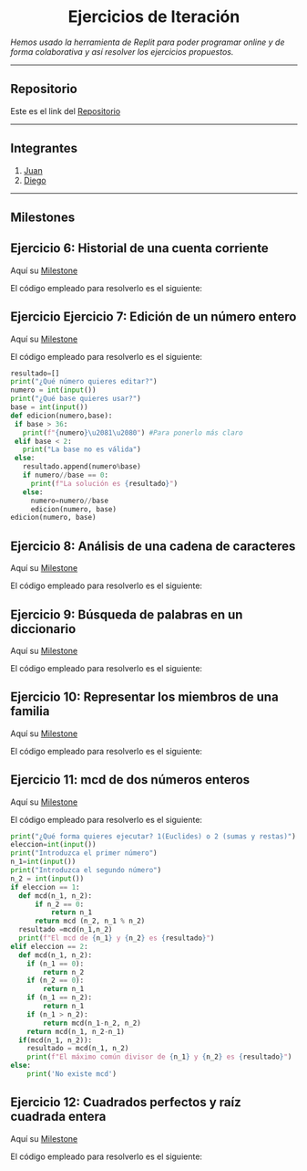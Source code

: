 <h1 align="center">Ejercicios de Iteración</h1>

*Hemos usado la herramienta de Replit para poder programar online y de forma colaborativa y así resolver los ejercicios propuestos.*

***

<h2>Repositorio</h2>

Este es el link del [Repositorio](https://github.com/Diegodesantos1/EjerciciosIteracion)

***

<h2>Integrantes</h2>

1. [Juan](https://github.com/jmedina28)
2. [Diego](https://github.com/Diegodesantos1)

***

<h2>Milestones</h2>

## Ejercicio 6: Historial de una cuenta corriente

Aquí su [Milestone](https://github.com/Diegodesantos1/EjerciciosIteracion/milestone/1?closed=1)

El código empleado para resolverlo es el siguiente:

## Ejercicio Ejercicio 7: Edición de un número entero

Aquí su [Milestone](https://github.com/Diegodesantos1/EjerciciosIteracion/milestone/2?closed=1)
 
El código empleado para resolverlo es el siguiente:
 ```python
resultado=[]
print("¿Qué número quieres editar?")
numero = int(input())
print("¿Qué base quieres usar?")
base = int(input())
def edicion(numero,base):
  if base > 36:
    print(f"{numero}\u2081\u2080") #Para ponerlo más claro
  elif base < 2:
    print("La base no es válida")
  else:
    resultado.append(numero%base)
    if numero//base == 0:
      print(f"La solución es {resultado}")
    else:
      numero=numero//base
      edicion(numero, base)
edicion(numero, base)
```

## Ejercicio 8: Análisis de una cadena de caracteres

Aquí su [Milestone](https://github.com/Diegodesantos1/EjerciciosIteracion/milestone/3)

El código empleado para resolverlo es el siguiente:

## Ejercicio 9: Búsqueda de palabras en un diccionario

Aquí su [Milestone](https://github.com/Diegodesantos1/EjerciciosIteracion/milestone/4)

El código empleado para resolverlo es el siguiente:

## Ejercicio 10: Representar los miembros de una familia

Aquí su [Milestone](https://github.com/Diegodesantos1/EjerciciosIteracion/milestone/5)

El código empleado para resolverlo es el siguiente:

## Ejercicio 11: mcd de dos números enteros

Aquí su [Milestone](https://github.com/Diegodesantos1/EjerciciosIteracion/milestone/6?closed=1)

El código empleado para resolverlo es el siguiente:

```python
print("¿Qué forma quieres ejecutar? 1(Euclides) o 2 (sumas y restas)")
eleccion=int(input())
print("Introduzca el primer número")
n_1=int(input())
print("Introduzca el segundo número")
n_2 = int(input())
if eleccion == 1:
  def mcd(n_1, n_2):
      if n_2 == 0:
          return n_1
      return mcd (n_2, n_1 % n_2)
  resultado =mcd(n_1,n_2)
  print(f"El mcd de {n_1} y {n_2} es {resultado}")
elif eleccion == 2:
  def mcd(n_1, n_2): 
    if (n_1 == 0): 
        return n_2 
    if (n_2 == 0): 
        return n_1 
    if (n_1 == n_2): 
        return n_1 
    if (n_1 > n_2): 
        return mcd(n_1-n_2, n_2) 
    return mcd(n_1, n_2-n_1)
  if(mcd(n_1, n_2)):
    resultado = mcd(n_1, n_2)
    print(f"El máximo común divisor de {n_1} y {n_2} es {resultado}") 
else: 
    print('No existe mcd') 
```
## Ejercicio 12: Cuadrados perfectos y raíz cuadrada entera

Aquí su [Milestone](https://github.com/Diegodesantos1/EjerciciosIteracion/milestone/7)

El código empleado para resolverlo es el siguiente:

